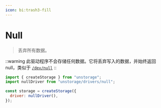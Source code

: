 ```yaml
---
icon: bi:trash3-fill
---
```


# Null

> 丢弃所有数据。

::warning
此驱动程序不会存储任何数据。它将丢弃写入的数据，并始终返回 null，类似于 [`/dev/null`](https://en.wikipedia.org/wiki/Null_device)
::

```js
import { createStorage } from "unstorage";
import nullDriver from "unstorage/drivers/null";

const storage = createStorage({
  driver: nullDriver(),
});